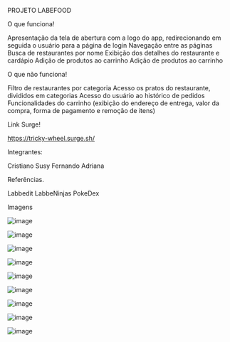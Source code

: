 PROJETO LABEFOOD

O que funciona!

Apresentação da tela de abertura com a logo do app, redirecionando em seguida o usuário para a página de login
Navegação entre as páginas
Busca de restaurantes por nome
Exibição dos detalhes do restaurante e cardápio
Adição de produtos ao carrinho
Adição de produtos ao carrinho

O que não funciona!

Filtro de restaurantes por categoria
Acesso os pratos do restaurante, divididos em categorias
Acesso do usuário ao histórico de pedidos
Funcionalidades do carrinho (exibição do endereço de entrega, valor da compra, forma de pagamento e remoção de itens)

Link Surge!

https://tricky-wheel.surge.sh/

Integrantes:


Cristiano
Susy
Fernando 
Adriana

Referências.

Labbedit 
LabbeNinjas 
PokeDex

Imagens

![image](https://user-images.githubusercontent.com/74628930/174650538-af98ba80-c9fd-4d81-a7de-d28cd90fdafa.png)

![image](https://user-images.githubusercontent.com/74628930/174650581-00eea0b2-cc63-4718-bde0-a6bda576e078.png)

![image](https://user-images.githubusercontent.com/74628930/174650611-9ac89742-f408-4025-866e-0516683de1b4.png)

![image](https://user-images.githubusercontent.com/74628930/174650705-9eaddc0b-e0ce-4b2b-a6f8-5f7a214fcc7c.png)

![image](https://user-images.githubusercontent.com/74628930/174650737-88fd96a0-74c8-44bd-a3b9-b382cf6a9286.png)

![image](https://user-images.githubusercontent.com/74628930/174650766-5f31693d-8b2c-4af0-9b5c-fa6eafb51817.png)

![image](https://user-images.githubusercontent.com/74628930/174650795-8f517c07-4add-410d-ab8a-f9dd5810be85.png)

![image](https://user-images.githubusercontent.com/74628930/174650811-58d931de-d56b-42cd-a505-f14b4a46f9f1.png)

![image](https://user-images.githubusercontent.com/74628930/174650835-bf16378c-6c28-4f56-b206-8e9d68994477.png)







